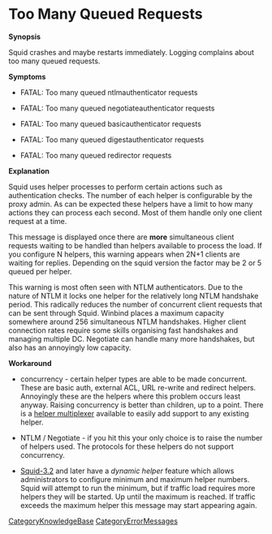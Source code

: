 # Too Many Queued Requests

**Synopsis**

Squid crashes and maybe restarts immediately. Logging complains about
too many queued requests.

**Symptoms**

  - FATAL: Too many queued ntlmauthenticator requests

  - FATAL: Too many queued negotiateauthenticator requests

  - FATAL: Too many queued basicauthenticator requests

  - FATAL: Too many queued digestauthenticator requests

  - FATAL: Too many queued redirector requests

**Explanation**

Squid uses helper processes to perform certain actions such as
authentication checks. The number of each helper is configurable by the
proxy admin. As can be expected these helpers have a limit to how many
actions they can process each second. Most of them handle only one
client request at a time.

This message is displayed once there are **more** simultaneous client
requests waiting to be handled than helpers available to process the
load. If you configure N helpers, this warning appears when 2N+1 clients
are waiting for replies. Depending on the squid version the factor may
be 2 or 5 queued per helper.

This warning is most often seen with NTLM authenticators. Due to the
nature of NTLM it locks one helper for the relatively long NTLM
handshake period. This radically reduces the number of concurrent client
requests that can be sent through Squid. Winbind places a maximum
capacity somewhere around 256 simultaneous NTLM handshakes. Higher
client connection rates require some skills organising fast handshakes
and managing multiple DC. Negotiate can handle many more handshakes, but
also has an annoyingly low capacity.

**Workaround**

  - concurrency - certain helper types are able to be made concurrent.
    These are basic auth, external ACL, URL re-write and redirect
    helpers. Annoyingly these are the helpers where this problem occurs
    least anyway. Raising concurrency is better than children, up to a
    point. There is a [helper
    multiplexer](https://wiki.squid-cache.org/action/show/KnowledgeBase/TooManyQueued/Features/HelperMultiplexer#)
    available to easily add support to any existing helper.

  - NTLM / Negotiate - if you hit this your only choice is to raise the
    number of helpers used. The protocols for these helpers do not
    support concurrency.

  - [Squid-3.2](https://wiki.squid-cache.org/action/show/KnowledgeBase/TooManyQueued/Squid-3.2#)
    and later have a *dynamic helper* feature which allows
    administrators to configure minimum and maximum helper numbers.
    Squid will attempt to run the minimum, but if traffic load requires
    more helpers they will be started. Up until the maximum is reached.
    If traffic exceeds the maximum helper this message may start
    appearing again.

[CategoryKnowledgeBase](https://wiki.squid-cache.org/action/show/KnowledgeBase/TooManyQueued/CategoryKnowledgeBase#)
[CategoryErrorMessages](https://wiki.squid-cache.org/action/show/KnowledgeBase/TooManyQueued/CategoryErrorMessages#)
